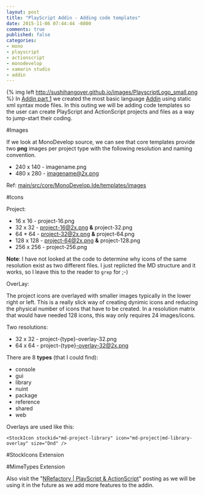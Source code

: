 ```yaml
---
layout: post
title: "PlayScript Addin - Adding code templates"
date: 2015-11-06 07:44:44 -0800
comments: true
published: false
categories: 
- mono
- playscript
- actionscript
- monodevelop
- xamarin studio
- addin
---
```

{% img left http://sushihangover.github.io/images/PlayscriptLogo_small.png %}
In [Addin part 1](/playscript-cmonodevelop-language-addin-part-1/) we created the most basic language [Addin](https://github.com/PlayScriptRedux/PlayScript.Addin) using static xml syntax mode files. In this outing we will be adding code templates so the user can create PlayScript and ActionScript projects and files as a way to jump-start their coding.

#Images

If we look at MonoDevelop source, we can see that core templates provide two **png** images per project type with the following resolution and naming convention. 

* 240 x 140 - imagename.png
* 480 x 280 - imagename@2x.png

Ref: [main/src/core/MonoDevelop.Ide/templates/images](https://github.com/mono/monodevelop/tree/master/main/src/core/MonoDevelop.Ide/templates/images)

#Icons

Project:

* 16 x 16 - project-16.png
* 32 x 32 - project-16@2x.png **&** project-32.png
* 64 * 64 - project-32@2x.png **&** project-64.png
* 128 x 128 - project-64@2x.png **&** project-128.png
* 256 x 256 - project-256.png

**Note**: I have not looked at the code to determine why icons of the same resolution exist as two different files. I just replicted the MD structure and it works, so I leave this to the reader to `grep` for ;-) 

OverLay:

The project icons are overlayed with smaller images typically in the lower right or left. This is a really slick way of creating dynimic icons and reducing the physical number of icons that have to be created. In a resolution matrix that would have needed 128 icons, this way only requires 24 images/icons.

Two resolutions:

* 32 x 32 - project-{type}-overlay-32.png
* 64 x 64 - project-{type}-overlay-32@2x.png

There are 8 **types** (that I could find):

* console
* gui
* library
* nuint
* package
* reference
* shared
* web

Overlays are used like this:

	<StockIcon stockid="md-project-library" icon="md-project|md-library-overlay" size="Dnd" />


#StockIcons Extension

#MimeTypes Extension



Also visit the "[NRefactory | PlayScript & ActionScript](/nrefactory-playscript-and-actionscript/)" posting as we will be using it in the future as we add more features to the addin.


